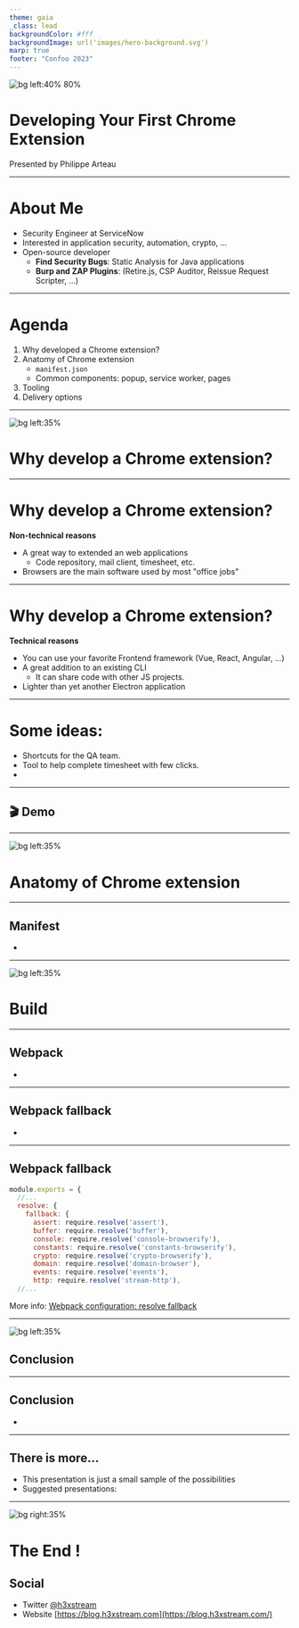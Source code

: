 ```yaml
---
theme: gaia
_class: lead
backgroundColor: #fff
backgroundImage: url('images/hero-background.svg')
marp: true
footer: "Confoo 2023"
---
```


![bg left:40% 80%](images/confoo_color.png)

# **Developing Your First Chrome Extension**

Presented by Philippe Arteau

---

# About Me

 - Security Engineer at ServiceNow
 - Interested in application security, automation, crypto, ...
 - Open-source developer
    - **Find Security Bugs**: Static Analysis for Java applications
    - **Burp and ZAP Plugins**: (Retire.js, CSP Auditor, Reissue Request Scripter, …)

---

# Agenda

 1. Why developed a Chrome extension?
 2. Anatomy of Chrome extension
    - `manifest.json`
    - Common components: popup, service worker, pages
 3. Tooling
 4. Delivery options


--- 
![bg left:35%](images/question.jpg)
<!-- _class: lead -->
# Why develop a Chrome extension?

---

# Why develop a Chrome extension?

**Non-technical reasons**

 - A great way to extended an web applications
    - Code repository, mail client, timesheet, etc.
 - Browsers are the main software used by most "office jobs"


---
 
# Why develop a Chrome extension?

**Technical reasons**

 - You can use your favorite Frontend framework (Vue, React, Angular, ...)
 - A great addition to an existing CLI
    - It can share code with other JS projects.
 - Lighter than yet another Electron application

---

# Some ideas:

 - Shortcuts for the QA team.
 - Tool to help complete timesheet with few clicks.
 - 

---
<!-- _class: lead -->

## 🎬 Demo

---
![bg left:35%](images/xray1.jpg)
<!-- _class: lead -->
# Anatomy of Chrome extension

---

## Manifest

 - 


---
![bg left:35%](images/wrench.jpg)
<!-- _class: lead -->
# Build

---

## Webpack

 - 

---

## Webpack fallback

 - 

---

## Webpack fallback

```js
module.exports = {
  //...
  resolve: {
    fallback: {
      assert: require.resolve('assert'),
      buffer: require.resolve('buffer'),
      console: require.resolve('console-browserify'),
      constants: require.resolve('constants-browserify'),
      crypto: require.resolve('crypto-browserify'),
      domain: require.resolve('domain-browser'),
      events: require.resolve('events'),
      http: require.resolve('stream-http'),
  //...
```
More info: [Webpack configuration: resolve fallback](https://webpack.js.org/configuration/resolve/#resolvefallback)

---
![bg left:35%](images/glasses.jpg)
<!-- _class: lead -->
## Conclusion


---

## Conclusion

 - 

---

## There is more...

 - This presentation is just a small sample of the possibilities
 - Suggested presentations:


---

![bg right:35%](images/race.jpg)
# The End !

## Social

 - Twitter [@h3xstream](https://twitter.com/h3xstream)
 - Website [https://blog.h3xstream.com](https://blog.h3xstream.com/)
